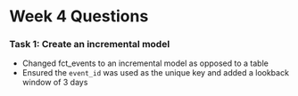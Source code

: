 # Week 4 Questions

### Task 1: Create an incremental model
- Changed fct_events to an incremental model as opposed to a table
- Ensured the `event_id` was used as the unique key and added a lookback window of 3 days
